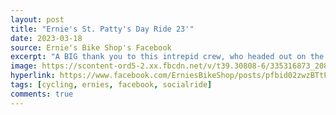 ```yaml
---
layout: post
title: "Ernie's St. Patty's Day Ride 23'"
date: 2023-03-18
source: Ernie's Bike Shop's Facebook
excerpt: "A BIG thank you to this intrepid crew, who headed out on the Towpath yesterday for the first official shop ride of 2023! The weather was cold but clear, and everyone warmed up afterwards with homemade corned beef, Irish tunes, and a little BYOB at the shop."
image: https://scontent-ord5-2.xx.fbcdn.net/v/t39.30808-6/335316873_2086292038227463_4463182048161218525_n.jpg?stp=cp6_dst-jpg_p960x960&_nc_cat=102&ccb=1-7&_nc_sid=3635dc&_nc_ohc=gcZhLUlSHqoAX9nzINO&_nc_ht=scontent-ord5-2.xx&oh=00_AfCsDo4fnB5VTyvYFXu3ejBYMgZRd03cUX2gD4w8NUitRg&oe=6571B977
hyperlink: https://www.facebook.com/ErniesBikeShop/posts/pfbid02zwzBTtF2PafRNhQmPGAwifU82bXBeLHfxAwQv68rAQuXZEibvVpLPSuDriA2rjf1l
tags: [cycling, ernies, facebook, socialride]
comments: true
---
```


